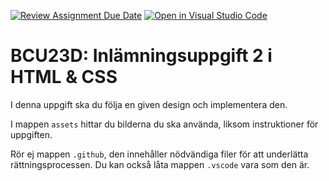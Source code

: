 [![Review Assignment Due Date](https://classroom.github.com/assets/deadline-readme-button-24ddc0f5d75046c5622901739e7c5dd533143b0c8e959d652212380cedb1ea36.svg)](https://classroom.github.com/a/cBgRCo6Z)
[![Open in Visual Studio Code](https://classroom.github.com/assets/open-in-vscode-718a45dd9cf7e7f842a935f5ebbe5719a5e09af4491e668f4dbf3b35d5cca122.svg)](https://classroom.github.com/online_ide?assignment_repo_id=12719812&assignment_repo_type=AssignmentRepo)
# BCU23D: Inlämningsuppgift 2 i HTML & CSS
I denna uppgift ska du följa en given design och implementera den.

I mappen `assets` hittar du bilderna du ska använda, liksom instruktioner för uppgiften.

Rör ej mappen `.github`, den innehåller nödvändiga filer för att underlätta rättningsprocessen. Du kan också låta mappen `.vscode` vara som den är.